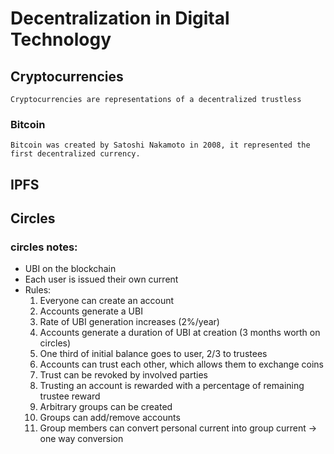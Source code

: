 # Decentralization in Digital Technology

## Cryptocurrencies

    Cryptocurrencies are representations of a decentralized trustless  

### Bitcoin

    Bitcoin was created by Satoshi Nakamoto in 2008, it represented the first decentralized currency.



## IPFS

## Circles

### circles notes:    
* UBI on the blockchain    
* Each user is issued their own current    
* Rules:
    1. Everyone can create an account
    2. Accounts generate a UBI
    3. Rate of UBI generation increases (2%/year)
    4. Accounts generate a duration of UBI at creation (3 months worth on circles)
    5. One third of initial balance goes to user, 2/3 to trustees
    6. Accounts can trust each other, which allows them to exchange coins
    7. Trust can be revoked by involved parties
    8. Trusting an account is rewarded with a percentage of remaining trustee reward
    9. Arbitrary groups can be created
    10. Groups can add/remove accounts
    11. Group members can convert personal current into group current -> one way conversion

